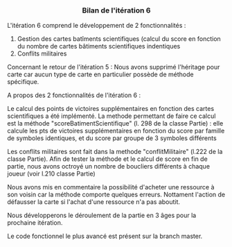 <h3 align="center"> Bilan de l'itération 6 </h3>


L'itération 6 comprend le développement de 2 fonctionnalités :
 1) Gestion des cartes batîments scientifiques (calcul du score en fonction du nombre de cartes bâtiments scientifiques indentiques
 2) Conflits militaires

Concernant le retour de l'itération 5 :
Nous avons supprimé l'héritage pour carte car aucun type de carte en particulier possède de méthode spécifique.

A propos des 2 fonctionnalités de l'itération 6 : 

Le calcul des points de victoires supplémentaires en fonction des cartes scientifiques a été implémenté.
La methode permettant de faire ce calcul est la méthode "scoreBatimentScientifique" (l. 298 de la classe Partie) :
elle calcule les pts de victoires supplémentaires en fonction du score par famille de symboles identiques, et du score par groupe de 3 symboles différents

Les conflits militaires sont fait dans la methode "conflitMilitaire" (l.222 de la classe Partie). Afin de tester la méthode et le calcul de score en fin de partie, nous avons octroyé un nombre de boucliers différents à chaque joueur (voir l.210 classe Partie)

Nous avons mis en commentaire la possibilité d'acheter une ressource à son voisin car la méthode comporte quelques erreurs. Nottament l'action de défausser la carte si l'achat d'une ressource n'a pas aboutit.

Nous développerons le déroulement de la partie en 3 âges pour la prochaine itération.

Le code fonctionnel le plus avancé est présent sur la branch master.
